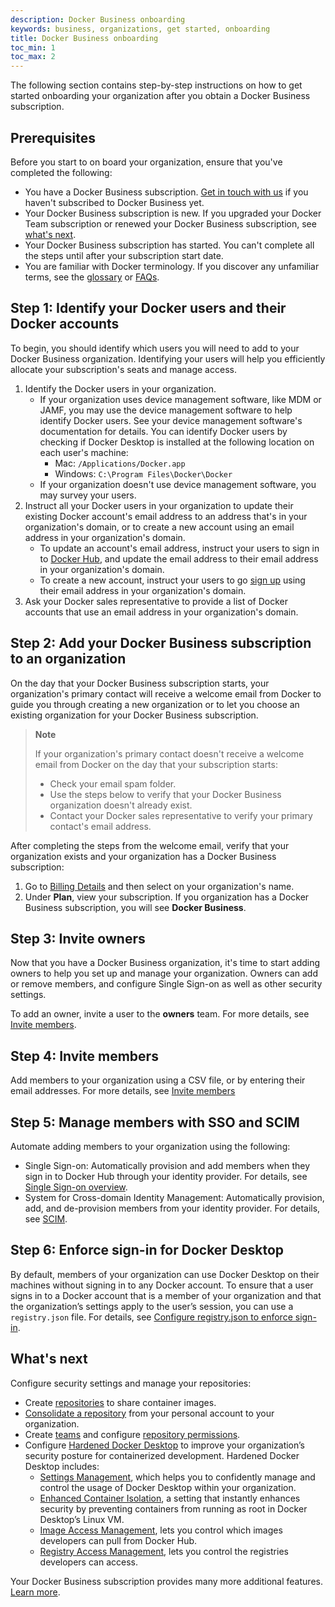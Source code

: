 ```yaml
---
description: Docker Business onboarding
keywords: business, organizations, get started, onboarding
title: Docker Business onboarding
toc_min: 1
toc_max: 2
---
```


The following section contains step-by-step instructions on how to get started onboarding your organization after you obtain a Docker Business subscription.

## Prerequisites

Before you start to on board your organization, ensure that you've completed the following:
- You have a Docker Business subscription. [Get in touch with us](https://www.docker.com/pricing/contact-sales/) if you haven't subscribed to Docker Business yet.
- Your Docker Business subscription is new. If you upgraded your Docker Team subscription or renewed your Docker Business subscription, see [what's next](#whats-next).
- Your Docker Business subscription has started. You can't complete all the steps until after your subscription start date.
-  You are familiar with Docker terminology. If you discover any unfamiliar terms, see the [glossary](/glossary/#docker) or [FAQs](../docker-hub/onboarding-faqs.md).

## Step 1: Identify your Docker users and their Docker accounts

To begin, you should identify which users you will need to add to your Docker Business organization. Identifying your users will help you efficiently allocate your subscription's seats and manage access.

1. Identify the Docker users in your organization.
   - If your organization uses device management software, like MDM or JAMF, you may use the device management software to help identify Docker users. See your device management software's documentation for details. You can identify Docker users by checking if Docker Desktop is installed at the following location on each user's machine:
      - Mac: `/Applications/Docker.app`
      - Windows: `C:\Program Files\Docker\Docker`
   - If your organization doesn't use device management software, you may survey your users.
2. Instruct all your Docker users in your organization to update their existing Docker account's email address to an address that's in your organization's domain, or to create a new account using an email address in your organization's domain.
   - To update an account's email address, instruct your users to sign in to [Docker Hub](https://hub.docker.com), and update the email address to their email address in your organization's domain.
   - To create a new account, instruct your users to go [sign up](https://hub.docker.com/signup) using their email address in your organization's domain.
3. Ask your Docker sales representative to provide a list of Docker accounts that use an email address in your organization's domain.

## Step 2: Add your Docker Business subscription to an organization

On the day that your Docker Business subscription starts, your organization's primary contact will receive a welcome email from Docker to guide you through creating a new organization or to let you choose an existing organization for your Docker Business subscription.

> **Note**
>
> If your organization's primary contact doesn't receive a welcome email from Docker on the day that your subscription starts:
>   - Check your email spam folder.
>   - Use the steps below to verify that your Docker Business organization doesn't already exist.
>   - Contact your Docker sales representative to verify your primary contact's email address.

After completing the steps from the welcome email, verify that your organization exists and your organization has a Docker Business subscription:

1. Go to [Billing Details](https://hub.docker.com/billing) and then select on your organization's name.
2. Under **Plan**, view your subscription. If you organization has a Docker Business subscription, you will see **Docker Business**.

## Step 3: Invite owners

Now that you have a Docker Business organization, it's time to start adding owners to help you set up and manage your organization. Owners can add or remove members, and configure Single Sign-on as well as other security settings.

To add an owner, invite a user to the **owners** team. For more details, see [Invite members](../docker-hub/members.md/#invite-members).

## Step 4: Invite members

Add members to your organization using a CSV file, or by entering their email addresses. For more details, see [Invite members](../docker-hub/members.md/#invite-members)

## Step 5: Manage members with SSO and SCIM

Automate adding members to your organization using the following:
   - Single Sign-on: Automatically provision and add members when they sign in to Docker Hub through your identity provider. For details, see [Single Sign-on overview](../single-sign-on/index.md).
   - System for Cross-domain Identity Management: Automatically provision, add, and de-provision members from your identity provider. For details, see [SCIM](../docker-hub/scim.md).

## Step 6: Enforce sign-in for Docker Desktop

By default, members of your organization can use Docker Desktop on their machines without signing in to any Docker account. To ensure that a user signs in to a Docker account that is a member of your organization and that the
organization’s settings apply to the user’s session, you can use a `registry.json` file. For details, see [Configure registry.json to enforce sign-in](../docker-hub/configure-sign-in.md).

## What's next

Configure security settings and manage your repositories:

- Create [repositories](../docker-hub/repos/index.md) to share container images.
- [Consolidate a repository](../docker-hub/repos/index.md/#consolidating-a-repository) from your personal account to your organization.
- Create [teams](../docker-hub/orgs.md/#create-a-team) and configure [repository permissions](../docker-hub/orgs.md/#configure-repository-permissions).
- Configure [Hardened Docker Desktop](../desktop/hardened-desktop/index.md) to improve your organization’s security posture for containerized development. Hardened Docker Desktop includes:
   - [Settings Management](../desktop/hardened-desktop/settings-management/index.md), which helps you to confidently manage and control the usage of Docker Desktop within your organization.
   - [Enhanced Container Isolation](../desktop/hardened-desktop/enhanced-container-isolation/index.md), a setting that instantly enhances security by preventing containers from running as root in Docker Desktop’s Linux VM.
   - [Image Access Management](../docker-hub/image-access-management.md/), lets you control which images developers can pull from Docker Hub.
   - [Registry Access Management](../docker-hub/registry-access-management.md/), lets you control the registries developers can access.

Your Docker Business subscription provides many more additional features. [Learn more](../subscription/index.md).
